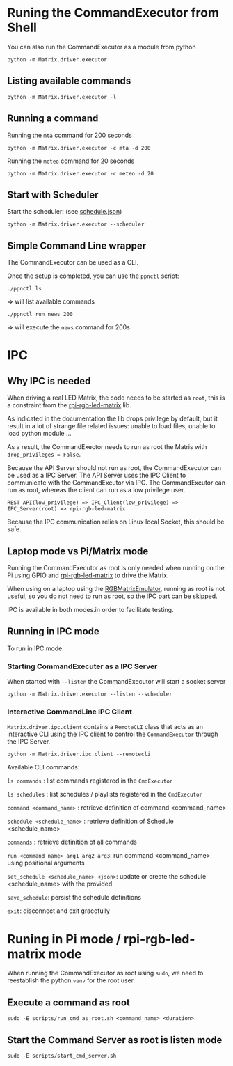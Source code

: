 # Runing the CommandExecutor from Shell

You can also run the CommandExecutor as a module from python

    python -m Matrix.driver.executor

## Listing available commands

    python -m Matrix.driver.executor -l

## Running a command

Running the `mta` command for 200 seconds

    python -m Matrix.driver.executor -c mta -d 200

Running the `meteo` command for 20 seconds

    python -m Matrix.driver.executor -c meteo -d 20

## Start with Scheduler

Start the scheduler: (see [schedule.json](schedule.json))

    python -m Matrix.driver.executor --scheduler


## Simple Command Line wrapper

The CommandExecutor can be used as a CLI.
 
Once the setup is completed, you can use the `ppnctl` script:

    ./ppnctl ls

=> will list available commands

    ./ppnctl run news 200 

=> will execute the `news` command for 200s


# IPC

## Why IPC is needed

When driving a real LED Matrix, the code needs to be started as `root`, this is a constraint from the [rpi-rgb-led-matrix](https://github.com/hzeller/rpi-rgb-led-matrix) lib.

As indicated in the documentation the lib drops privilege by default, but it result in a lot of strange file related issues: unable to load files, unable to load python module ...

As a result, the CommandExector needs to run as root the Matris with `drop_privileges = False`.

Because the API Server should not run as root, the CommandExecutor can be used as a IPC Server.
The API Server uses the IPC Client to communicate with the CommandExcutor via IPC.
The CommandExcutor can run as root, whereas the client can run as a low privilege user.

    REST API(low_privilege) => IPC_Client(low_privilege) => IPC_Server(root) => rpi-rgb-led-matrix

Because the IPC communication relies on Linux local Socket, this should be safe.

## Laptop mode vs Pi/Matrix mode

Running the CommandExecutor as root is only needed when running on the Pi using GPIO and [rpi-rgb-led-matrix](https://github.com/hzeller/rpi-rgb-led-matrix) to drive the Matrix.

When using on a laptop using the [RGBMatrixEmulator](https://github.com/ty-porter/RGBMatrixEmulator), running as root is not useful, so you do not need to run as root, so the IPC part can be skipped.

IPC is available in both modes.in order to facilitate testing.

## Running in IPC mode

To run in IPC mode:

### Starting CommandExecuter as a IPC Server

When started with `--listen` the CommandExecutor will start a socket server

    python -m Matrix.driver.executor --listen --scheduler

### Interactive CommandLine IPC Client

`Matrix.driver.ipc.client` contains a `RemoteCLI` class that acts as an interactive CLI using the IPC client to control the `CommandExecutor` through the IPC Server.

    python -m Matrix.driver.ipc.client --remotecli

Available CLI commands:

`ls commands` : list commands registered in the `CmdExecutor`

`ls schedules` : list schedules / playlists registered in the `CmdExecutor`

`command <command_name>` : retrieve definition of command <command_name>

`schedule <schedule_name>` : retrieve definition of Schedule <schedule_name>

`commands` : retrieve definition of all commands

`run <command_name> arg1 arg2 arg3`: run command <command_name> using positional arguments

`set_schedule <schedule_name> <json>`: update or create the schedule <schedule_name> with the provided <json>

`save_schedule`: persist the schedule definitions

`exit`: disconnect and exit gracefully

# Runing in Pi mode / rpi-rgb-led-matrix mode

When running the CommandExecutor as root using `sudo`, we need to reestablish the python `venv` for the root user.

## Execute a command as root

    sudo -E scripts/run_cmd_as_root.sh <command_name> <duration>

## Start the Command Server as root is listen mode

    sudo -E scripts/start_cmd_server.sh

